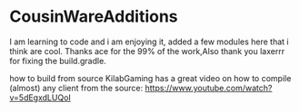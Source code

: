 # CousinWareAdditions

I am learning to code and i am enjoying it, added a few modules here that i think are cool. Thanks ace for the 99% of the work,Also thank you laxerrr for fixing the build.gradle.

how to build from source
KilabGaming has a great video on how to compile (almost) any client from the source: https://www.youtube.com/watch?v=5dEgxdLUQoI
